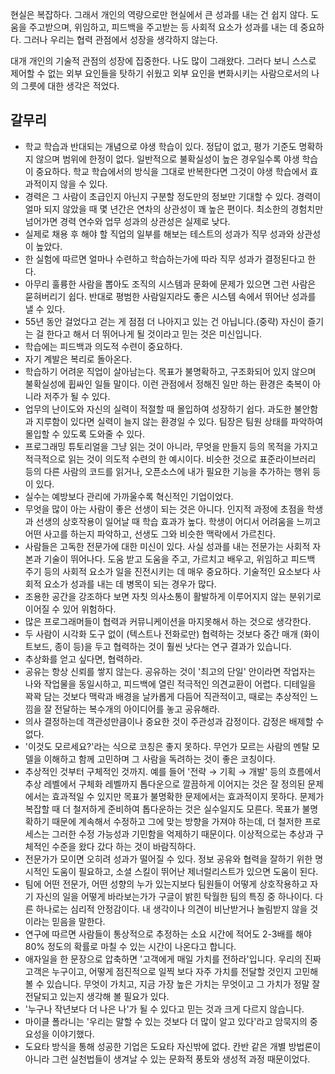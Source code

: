 현실은 복잡하다. 그래서 개인의 역량으로만 현실에서 큰 성과를 내는 건 쉽지 않다. 도움을 주고받으며, 위임하고, 피드백을 주고받는 등 사회적 요소가 성과를 내는 데 중요하다. 그러나 우리는 협력 관점에서 성장을 생각하지 않는다.

대개 개인의 기술적 관점의 성장에 집중한다. 나도 많이 그래왔다. 그러다 보니 스스로 제어할 수 없는 외부 요인들을 탓하기 쉬웠고 외부 요인을 변화시키는 사람으로서의 나의 그릇에 대한 생각은 적었다.

## 갈무리

- 학교 학습과 반대되는 개념으로 야생 학습이 있다. 정답이 없고, 평가 기준도 명확하지 않으며 범위에 한정이 없다. 일반적으로 불확실성이 높은 경우일수록 야생 학습이 중요하다. 학교 학습에서의 방식을 그대로 반복한다면 그것이 야생 학습에서 효과적이지 않을 수 있다.
- 경력은 그 사람이 초급인지 아닌지 구분할 정도만의 정보만 기대할 수 있다. 경력이 얼마 되지 않았을 때 몇 년간은 연차의 상관성이 꽤 높은 편이다. 최소한의 경험치만 넘어가면 경력 연수와 업무 성과의 상관성은 실제로 낮다.
- 실제로 채용 후 해야 할 직업의 일부를 해보는 테스트의 성과가 직무 성과와 상관성이 높았다.
- 한 실험에 따르면 얼마나 수련하고 학습하는가에 따라 직무 성과가 결정된다고 한다.
- 아무리 훌륭한 사람을 뽑아도 조직의 시스템과 문화에 문제가 있으면 그런 사람은 묻혀버리기 쉽다. 반대로 평범한 사람일지라도 좋은 시스템 속에서 뛰어난 성과를 낼 수 있다.
- 55년 동안 걸었다고 걷는 게 점점 더 나아지고 있는 건 아닙니다.(중략) 자신이 즐기는 걸 한다고 해서 더 뛰어나게 될 것이라고 믿는 것은 미신입니다.
- 학습에는 피드백과 의도적 수련이 중요하다.
- 자기 계발은 복리로 돌아온다.
- 학습하기 어려운 직업이 살아남는다. 목표가 불명확하고, 구조화되어 있지 않으며 불확실성에 휩싸인 일들 말이다. 이런 관점에서 정해진 일만 하는 환경은 축복이 아니라 저주가 될 수 있다.
- 업무의 난이도와 자신의 실력이 적절할 때 몰입하여 성장하기 쉽다. 과도한 불안함과 지루함이 있다면 실력이 늘지 않는 환경일 수 있다. 팀장은 팀원 상태를 파악하여 몰입할 수 있도록 도와줄 수 있다.
- 프로그래밍 튜토리얼을 그냥 읽는 것이 아니라, 무엇을 만들지 등의 목적을 가지고 적극적으로 읽는 것이 의도적 수련의 한 예시이다. 비슷한 것으로 표준라이브러리 등의 다른 사람의 코드를 읽거나, 오픈소스에 내가 필요한 기능을 추가하는 행위 등이 있다.
- 실수는 예방보다 관리에 가까울수록 혁신적인 기업이었다.
- 무엇을 많이 아는 사람이 좋은 선생이 되는 것은 아니다. 인지적 과정에 초점을 학생과 선생의 상호작용이 일어날 때 학습 효과가 높다. 학생이 어디서 어려움을 느끼고 어떤 사고를 하는지 파악하고, 선생도 그와 비슷한 맥락에서 가르친다.
- 사람들은 고독한 전문가에 대한 미신이 있다. 사실 성과를 내는 전문가는 사회적 자본과 기술이 뛰어나다. 도움 받고 도움을 주고, 가르치고 배우고, 위임하고 피드백 주기 등의 사회적 요소가 일을 진전시키는 데 매우 중요하다. 기술적인 요소보다 사회적 요소가 성과를 내는 데 병목이 되는 경우가 많다.
- 조용한 공간을 강조하다 보면 자칫 의사소통이 활발하게 이루어지지 않는 분위기로 이어질 수 있어 위험하다.
- 많은 프로그래머들이 협력과 커뮤니케이션을 마지못해서 하는 것으로 생각한다.
- 두 사람이 시각화 도구 없이 (텍스트나 전화로만) 협력하는 것보다 중간 매개 (화이트보드, 종이 등)을 두고 협력하는 것이 훨씬 낫다는 연구 결과가 있습니다.
- 추상화를 얻고 싶다면, 협력하라.
- 공유는 항상 신뢰를 쌓지 않는다. 공유하는 것이 '최고의 단일' 안이라면 작업자는 나와 작업물을 동일시하고, 피드백에 열린 적극적인 의견교환이 어렵다. 디테일을 꽉꽉 담는 것보다 맥락과 배경을 날카롭게 다듬어 직관적이고, 때로는 추상적인 느낌을 잘 전달하는 복수개의 아이디어를 놓고 공유해라.
- 의사 결정하는데 객관성만큼이나 중요한 것이 주관성과 감정이다. 감정은 배제할 수 없다.
- '이것도 모르세요?'라는 식으로 코칭은 좋지 못하다. 무언가 모르는 사람의 멘탈 모델을 이해하고 함께 고민하며 그 사람을 독려하는 것이 좋은 코칭이다.
- 추상적인 것부터 구체적인 것까지. 예를 들어 '전략 → 기획 → 개발' 등의 흐름에서 추상 레벨에서 구체화 레벨까지 톱다운으로 깔끔하게 이어지는 것은 잘 정의된 문제에서는 효과적일 수 있지만 목표가 불명확한 문제에서는 효과적이지 못하다. 문제가 복잡할 때 더 철저하게 준비하여 톱다운하는 것은 실수일지도 모른다. 목표가 불명확하기 때문에 계속해서 수정하고 그에 맞는 방향을 가져야 하는데, 더 철저한 프로세스는 그러한 수정 가능성과 기민함을 억제하기 때문이다. 이상적으로는 추상과 구체적인 수준을 왔다 갔다 하는 것이 바람직하다.
- 전문가가 모이면 오히려 성과가 떨어질 수 있다. 정보 공유와 협력을 잘하기 위한 명시적인 도움이 필요하고, 소셜 스킬이 뛰어난 제너럴리스트가 있으면 도움이 된다.
- 팀에 어떤 전문가, 어떤 성향의 누가 있는지보다 팀원들이 어떻게 상호작용하고 자기 자신의 일을 어떻게 바라보는가가 구글이 밝힌 탁월한 팀의 특징 중 하나이다. 다른 하나로는 심리적 안정감이다. 내 생각이나 의견이 비난받거나 놀림받지 않을 것이라는 믿음을 말한다.
- 연구에 따르면 사람들이 통상적으로 추정하는 소요 시간에 적어도 2-3배를 해야 80% 정도의 확률로 마칠 수 있는 시간이 나온다고 합니다.
- 애자일을 한 문장으로 압축하면 '고객에게 매일 가치를 전하라'입니다. 우리의 진짜 고객은 누구이고, 어떻게 점진적으로 일찍 보다 자주 가치를 전달할 것인지 고민해볼 수 있습니다. 무엇이 가치고, 지금 가장 높은 가치는 무엇이고 그 가치가 정말 잘 전달되고 있는지 생각해 볼 필요가 있다.
- '누구나 작년보다 더 나은 나'가 될 수 있다고 믿는 것과 크게 다르지 않습니다.
- 마이클 폴라니는 '우리는 말할 수 있는 것보다 더 많이 알고 있다'라고 암묵지의 중요성을 이야기했다.
- 도요타 방식을 통해 성공한 기업은 도요타 자신밖에 없다. 칸반 같은 개별 방법론이 아니라 그런 실천법들이 생겨날 수 있는 문화적 풍토와 생성적 과정 때문이었다.